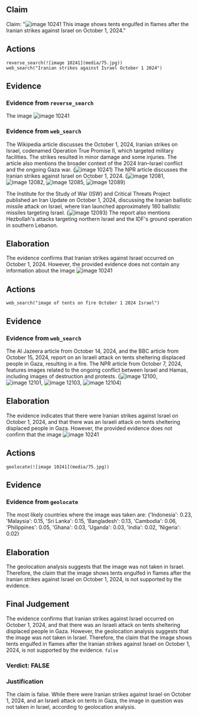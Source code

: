 ## Claim
Claim: "![image 10241](media/75.jpg) This image shows tents engulfed in flames after the Iranian strikes against Israel on October 1, 2024."

## Actions
```
reverse_search(![image 10241](media/75.jpg))
web_search("Iranian strikes against Israel October 1 2024")
```

## Evidence
### Evidence from `reverse_search`
The image ![image 10241](media/75.jpg)

### Evidence from `web_search`
The Wikipedia article discusses the October 1, 2024, Iranian strikes on Israel, codenamed Operation True Promise II, which targeted military facilities. The strikes resulted in minor damage and some injuries. The article also mentions the broader context of the 2024 Iran–Israel conflict and the ongoing Gaza war. (![image 10241](media/75.jpg)) The NPR article discusses the Iranian strikes against Israel on October 1, 2024. (![image 12081](media/2025-08-31_00-12-1756599173-738969.jpg), ![image 12082](media/2025-08-31_00-12-1756599176-179648.jpg), ![image 12085](media/2025-08-31_00-12-1756599177-282594.jpg), ![image 12089](media/2025-08-31_00-13-1756599181-082899.jpg))

The Institute for the Study of War (ISW) and Critical Threats Project published an Iran Update on October 1, 2024, discussing the Iranian ballistic missile attack on Israel, where Iran launched approximately 180 ballistic missiles targeting Israel. (![image 12093](media/2025-08-31_00-13-1756599184-813585.jpg)) The report also mentions Hezbollah's attacks targeting northern Israel and the IDF's ground operation in southern Lebanon.


## Elaboration
The evidence confirms that Iranian strikes against Israel occurred on October 1, 2024. However, the provided evidence does not contain any information about the image ![image 10241](media/75.jpg)

## Actions
```
web_search("image of tents on fire October 1 2024 Israel")
```

## Evidence
### Evidence from `web_search`
The Al Jazeera article from October 14, 2024, and the BBC article from October 15, 2024, report on an Israeli attack on tents sheltering displaced people in Gaza, resulting in a fire. The NPR article from October 7, 2024, features images related to the ongoing conflict between Israel and Hamas, including images of destruction and protests. (![image 12100](media/2025-08-31_00-13-1756599219-741565.jpg), ![image 12101](media/2025-08-31_00-13-1756599221-856975.jpg), ![image 12103](media/2025-08-31_00-13-1756599224-947607.jpg), ![image 12104](media/2025-08-31_00-13-1756599226-323931.jpg))


## Elaboration
The evidence indicates that there were Iranian strikes against Israel on October 1, 2024, and that there was an Israeli attack on tents sheltering displaced people in Gaza. However, the provided evidence does not confirm that the image ![image 10241](media/75.jpg)

## Actions
```
geolocate(![image 10241](media/75.jpg))
```

## Evidence
### Evidence from `geolocate`
The most likely countries where the image was taken are: {'Indonesia': 0.23, 'Malaysia': 0.15, 'Sri Lanka': 0.15, 'Bangladesh': 0.13, 'Cambodia': 0.06, 'Philippines': 0.05, 'Ghana': 0.03, 'Uganda': 0.03, 'India': 0.02, 'Nigeria': 0.02}

## Elaboration
The geolocation analysis suggests that the image was not taken in Israel. Therefore, the claim that the image shows tents engulfed in flames after the Iranian strikes against Israel on October 1, 2024, is not supported by the evidence.


## Final Judgement
The evidence confirms that Iranian strikes against Israel occurred on October 1, 2024, and that there was an Israeli attack on tents sheltering displaced people in Gaza. However, the geolocation analysis suggests that the image was not taken in Israel. Therefore, the claim that the image shows tents engulfed in flames after the Iranian strikes against Israel on October 1, 2024, is not supported by the evidence. `false`

### Verdict: FALSE

### Justification
The claim is false. While there were Iranian strikes against Israel on October 1, 2024, and an Israeli attack on tents in Gaza, the image in question was not taken in Israel, according to geolocation analysis.
